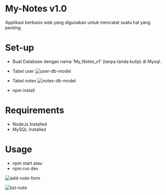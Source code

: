 # My-Notes v1.0
 Applikasi berbasis web yang digunakan untuk mencatat suatu hal yang penting.

# Set-up
 - Buat Database dengan nama 'My_Notes_v1' (tanpa tanda kutip) di Mysql.
 - Tabel user
 ![user-db-model](https://user-images.githubusercontent.com/50445892/67360851-346afa80-f591-11e9-884b-def15dc3e223.png)

 - Tabel notes
 ![notes-db-model](https://user-images.githubusercontent.com/50445892/67360896-4d73ab80-f591-11e9-9e62-5ca42d619308.png)

 - npm install

# Requirements
 - NodeJs Installed
 - MySQL Installed

# Usage
 - npm start atau 
 - npm run dev
 
![add-note-fomr](https://user-images.githubusercontent.com/50445892/67360940-6c723d80-f591-11e9-9f81-8bd0e30acfca.png)

![list-note](https://user-images.githubusercontent.com/50445892/67360972-86ac1b80-f591-11e9-92b9-ac7202b029b6.png)

